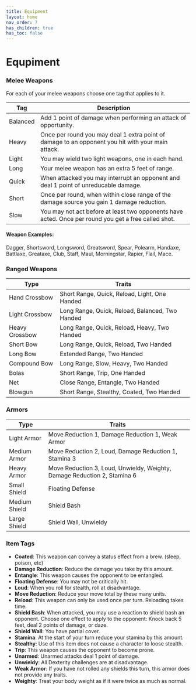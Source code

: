 ```yaml
---
title: Equipment
layout: home
nav_order: 7
has_children: true
has_toc: false
---
```


# Equpiment


### Melee Weapons
For each of your melee weapons choose one tag that applies to it.

| Tag      | Description                                                                                          |
| -------- | ---------------------------------------------------------------------------------------------------- |
| Balanced | Add 1 point of damage when performing an attack of opportunity.                                      |
| Heavy    | Once per round you may deal 1 extra point of damage to an opponent you hit with your main attack.    |
| Light    | You may wield two light weapons, one in each hand.                                                   |
| Long     | Your melee weapon has an extra 5 feet of range.                                                      |
| Quick    | When attacked you may interrupt an opponent and deal 1 point of unreducable damage.                  |
| Short    | Once per round, when within close range of the damage source you gain 1 damage reduction.            |
| Slow     | You may not act before at least two opponents have acted. Once per round you get a free called shot. |

#### Weapon Examples:
Dagger, Shortsword, Longsword, Greatsword, Spear, Polearm, Handaxe, Battlaxe, Greataxe, Club, Staff, Maul, Morningstar, Rapier, Flail, Mace.


### Ranged Weapons

| Type           | Traits                                          |
| -------------- | ----------------------------------------------- |
| Hand Crossbow  | Short Range, Quick, Reload, Light, One Handed   |
| Light Crossbow | Long Range, Quick, Reload, Balanced, Two Handed |
| Heavy Crossbow | Long Range, Quick, Reload, Heavy, Two Handed    |
| Short Bow      | Long Range, Quick, Reload, Two Handed           |
| Long Bow       | Extended Range, Two Handed                      |
| Compound Bow   | Long Range, Slow, Heavy, Two Handed             |
| Bolas          | Short Range, Trip, One Handed                   |
| Net            | Close Range, Entangle, Two Handed               |
| Blowgun        | Short Range, Stealthy, Coated, Two Handed       |


### Armors

| Type          | Traits                                                                    |
| ------------- | ------------------------------------------------------------------------- |
| Light Armor   | Move Reduction 1, Damage Reduction 1, Weak Armor                          |
| Medium Armor  | Move Reduction 2, Loud, Damage Reduction 1, Stamina 3                     |
| Heavy Armor   | Move Reduction 3, Loud, Unwieldy, Weighty, Damage Reduction 2, Stamina 6  |
| Small Shield  | Floating Defense                                                          |
| Medium Shield | Shield Bash                                                               |
| Large Shield  | Shield Wall, Unwieldy                                                     |


### Item Tags

* **Coated**:  This weapon can convey a status effect from a brew.  (sleep, poison, etc)
* **Damage Reduction**:  Reduce the damage you take by this amount.
* **Entangle**:  This weapon causes the opponent to be entangled.
* **Floating Defense**:  You may not be critically hit.
* **Loud**:  When you roll for stealth, roll at disadvantage.
* **Move Reduction**:  Reduce your move total by these many units.
* **Reload**:  This weapon can only be used once per turn.  Reloading takes time.
* **Shield Bash**:  When attacked, you may use a reaction to shield bash an opponent.  Choose one effect to apply to the opponent:  Knock back 5 feet, deal 2 points of damage, or daze.
* **Shield Wall**:  You have partial cover.
* **Stamina**:  At the start of your turn reduce your stamina by this amount.
* **Stealthy**:  Use of this item does not cause a character to loose stealth.
* **Trip**:  This weapon causes the opponent to become prone.
* **Unarmed**:  Unarmed attacks deal 1 point of damage.
* **Unwieldy**:  All Dexterity challenges are at disadvantage.
* **Weak Armor**:  If you have not rolled any shields this turn, this armor does not provide any traits.
* **Weighty**:  Treat your body weight as if it were twice as much as normal.